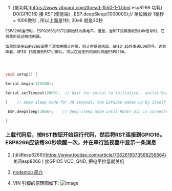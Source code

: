 
1. [低功耗](https://www.yiboard.com/thread-1550-1-1.html  esp8266 功耗) D0(GPIO16) 接 RST(使能端) , ESP.deepSleep(1000000);// 单位微妙 1毫秒 = 1000微秒 , 所以上面是1秒; 30e6 就是30秒

```
ESP8266运行时，ESP8266的RST引脚始终为高电平。但是，当RST引脚接收到LOW信号时，它将重新启动微控制器。

如果您使用ESP8266设置了深度睡眠计时器，则计时器结束后，GPIO 16将发送LOW信号。这意味着，GPIO 16连接到RST引脚后，可以在设定的时间后唤醒ESP8266。



```

```c++

void setup() {  

Serial.begin(115200);  

Serial.setTimeout(2000);  // Wait for serial to initialize.  while(!Serial) {

}    // Deep sleep mode for 30 seconds, the ESP8266 wakes up by itself when GPIO 16 (D0 in NodeMCU board) is connected to the RESET pin  Serial.println("I'm awake, but I'm going into deep sleep mode for 30 seconds"); 

 ESP.deepSleep(30e6);    // Deep sleep mode until RESET pin is connected to a LOW signal (for example pushbutton or magnetic reed switch)  //Serial.println("I'm awake, but I'm going into deep sleep mode until RESET pin is connected to a LOW signal");  //ESP.deepSleep(0); }void loop() {

} 
```

### 上载代码后，按RST按钮开始运行代码，然后将RST连接到GPIO16。ESP8266应该每30秒唤醒一次，并在串行监视器中显示一条消息 

2. [关闭esp8266](https://www.toutiao.com/article/7062619573568258564/ 关闭esp8266 ) 接GPIO5 VCC, GND, 把电平拉低就关机

3. [nodemcu 简介](https://www.yiboard.com/thread-1548-1-1.html#google_vignette)
4. VIN 引脚的原理图如下:
![image](https://github.com/yuqi17/build-a-drone-my-own/assets/10356819/aaeeae08-2910-408c-9e93-7d4c1cc70b27)
